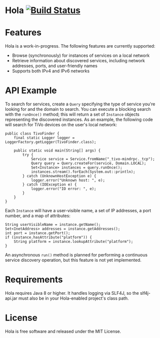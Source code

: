 Hola [![Build Status](https://travis-ci.org/fflewddur/hola.svg?branch=master)](https://travis-ci.org/fflewddur/hola)
====


# Features

Hola is a work-in-progress. The following features are currently supported:

 - Browse (synchronously) for instances of services on a local network
 - Retrieve information about discovered services, including network addresses, ports, and user-friendly names
 - Supports both IPv4 and IPv6 networks

# API Example

To search for services, create a `Query` specifying the type of service you're looking for and the domain to search. You can execute a blocking search with the `runOnce()` method; this will return a set of `Instance` objects representing the discovered instances. As an example, the following code  will search for TiVo devices on the user's local network:

    public class TivoFinder {
        final static Logger logger = LoggerFactory.getLogger(TivoFinder.class);

        public static void main(String[] args) {
            try {
                Service service = Service.fromName("_tivo-mindrpc._tcp");
                Query query = Query.createFor(service, Domain.LOCAL);
                Set<Instance> instances = query.runOnce();
                instances.stream().forEach(System.out::println);
            } catch (UnknownHostException e) {
                logger.error("Unknown host: ", e);
            } catch (IOException e) {
                logger.error("IO error: ", e);
            }
        }
    }

Each `Instance` will have a user-visible name, a set of IP addresses, a port number, and a map of attributes:

    String userVisibleName = instance.getName();
    Set<InetAddress> addresses = instance.getAddresses();
    int port = instance.getPort();
    if (instance.hasAttribute("platform")) {
        String platform = instance.lookupAttribute("platform");
    }

An asynchronous `run()` method is planned for performing a continuous service discovery operation, but this feature is not yet implemented.

# Requirements

Hola requires Java 8 or higher. It handles logging via SLF4J, so the slf4j-api.jar must also be in your Hola-enabled project's class path.

# License

Hola is free software and released under the MIT License.
